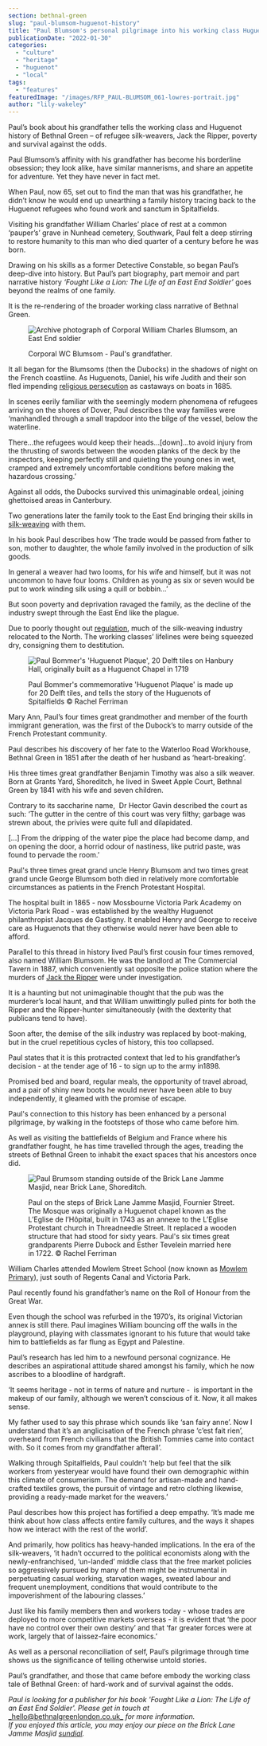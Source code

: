 ```yaml
---
section: bethnal-green
slug: "paul-blumsom-huguenot-history"
title: "Paul Blumsom's personal pilgrimage into his working class Huguenot history"
publicationDate: "2022-01-30"
categories: 
  - "culture"
  - "heritage"
  - "huguenot"
  - "local"
tags: 
  - "features"
featuredImage: "/images/RFP_PAUL-BLUMSOM_061-lowres-portrait.jpg"
author: "lily-wakeley"
---
```


Paul’s book about his grandfather tells the working class and Huguenot history of Bethnal Green – of refugee silk-weavers, Jack the Ripper, poverty and survival against the odds.

Paul Blumsom’s affinity with his grandfather has become his borderline obsession; they look alike, have similar mannerisms, and share an appetite for adventure. Yet they have never in fact met.

When Paul, now 65, set out to find the man that was his grandfather, he didn’t know he would end up unearthing a family history tracing back to the Huguenot refugees who found work and sanctum in Spitalfields. 

Visiting his grandfather William Charles’ place of rest at a common ‘pauper’s’ grave in Nunhead cemetery, Southwark, Paul felt a deep stirring to restore humanity to this man who died quarter of a century before he was born. 

Drawing on his skills as a former Detective Constable, so began Paul’s deep-dive into history. But Paul’s part biography, part memoir and part narrative history _‘Fought Like a Lion: The Life of an East End Soldier’_ goes beyond the realms of one family. 

It is the re-rendering of the broader working class narrative of Bethnal Green. 

<figure>

![Archive photograph of Corporal William Charles Blumsom, an East End soldier](/images/Corporal-WC-Blumsom-MM-1-1024x1299.jpg)

<figcaption>

Corporal WC Blumsom - Paul's grandfather.

</figcaption>

</figure>

It all began for the Blumsoms (then the Dubocks) in the shadows of night on the French coastline. As Huguenots, Daniel, his wife Judith and their son fled impending [religious persecution](https://www.historytoday.com/archive/months-past/edict-nantes) as castaways on boats in 1685.

In scenes eerily familiar with the seemingly modern phenomena of refugees arriving on the shores of Dover, Paul describes the way families were ‘manhandled through a small trapdoor into the bilge of the vessel, below the waterline. 

There…the refugees would keep their heads…\[down\]...to avoid injury from the thrusting of swords between the wooden planks of the deck by the inspectors, keeping perfectly still and quieting the young ones in wet, cramped and extremely uncomfortable conditions before making the hazardous crossing.’

Against all odds, the Dubocks survived this unimaginable ordeal, joining ghettoised areas in Canterbury. 

Two generations later the family took to the East End bringing their skills in [silk-weaving](https://bethnalgreenlondon.co.uk/mulberry-tree-trail/) with them.

In his book Paul describes how ‘The trade would be passed from father to son, mother to daughter, the whole family involved in the production of silk goods. 

In general a weaver had two looms, for his wife and himself, but it was not uncommon to have four looms. Children as young as six or seven would be put to work winding silk using a quill or bobbin...’

But soon poverty and deprivation ravaged the family, as the decline of the industry swept through the East End like the plague. 

Due to poorly thought out [regulation](https://pasttenseblog.wordpress.com/2016/04/26/today-in-londons-radical-history-spitalfields-silkweavers-win-laws-to-protect-their-wages-1773/), much of the silk-weaving industry relocated to the North. The working classes’ lifelines were being squeezed dry, consigning them to destitution.

<figure>

![Paul Bommer's 'Huguenot Plaque', 20 Delft tiles on Hanbury Hall, originally built as a Huguenot Chapel in 1719](/images/RFP_PAUL-BLUMSOM_108-lowres-tiles-1024x683.jpg)

<figcaption>

Paul Bommer's commemorative 'Huguenot Plaque' is made up for 20 Delft tiles, and tells the story of the Huguenots of Spitalfields © Rachel Ferriman

</figcaption>

</figure>

Mary Ann, Paul’s four times great grandmother and member of the fourth immigrant generation, was the first of the Dubock’s to marry outside of the French Protestant community. 

Paul describes his discovery of her fate to the Waterloo Road Workhouse, Bethnal Green in 1851 after the death of her husband as ‘heart-breaking’.

His three times great grandfather Benjamin Timothy was also a silk weaver. Born at Grants Yard, Shoreditch, he lived in Sweet Apple Court, Bethnal Green by 1841 with his wife and seven children. 

Contrary to its saccharine name,  Dr Hector Gavin described the court as such: ‘The gutter in the centre of this court was very filthy; garbage was strewn about, the privies were quite full and dilapidated.

\[...\] From the dripping of the water pipe the place had become damp, and on opening the door, a horrid odour of nastiness, like putrid paste, was found to pervade the room.’

Paul's three times great grand uncle Henry Blumsom and two times great grand uncle George Blumsom both died in relatively more comfortable circumstances as patients in the French Protestant Hospital.

The hospital built in 1865 - now Mossbourne Victoria Park Academy on Victoria Park Road - was established by the wealthy Huguenot philanthropist Jacques de Gastigny. It enabled Henry and George to receive care as Huguenots that they otherwise would never have been able to afford.

Parallel to this thread in history lived Paul’s first cousin four times removed, also named William Blumsom. He was the landlord at The Commercial Tavern in 1887, which conveniently sat opposite the police station where the murders of [Jack the Ripper](https://www.bbc.co.uk/history/historic_figures/ripper_jack_the.shtml) were under investigation. 

It is a haunting but not unimaginable thought that the pub was the murderer’s local haunt, and that William unwittingly pulled pints for both the Ripper and the Ripper-hunter simultaneously (with the dexterity that publicans tend to have).  

Soon after, the demise of the silk industry was replaced by boot-making, but in the cruel repetitious cycles of history, this too collapsed.

Paul states that it is this protracted context that led to his grandfather’s decision - at the tender age of 16 - to sign up to the army in1898.

Promised bed and board, regular meals, the opportunity of travel abroad, and a pair of shiny new boots he would never have been able to buy independently, it gleamed with the promise of escape. 

Paul's connection to this history has been enhanced by a personal pilgrimage, by walking in the footsteps of those who came before him. 

As well as visiting the battlefields of Belgium and France where his grandfather fought, he has time travelled through the ages, treading the streets of Bethnal Green to inhabit the exact spaces that his ancestors once did. 

<figure>

![Paul Brumsom standing outside of the Brick Lane Jamme Masjid, near Brick Lane, Shoreditch.](/images/RFP_PAUL-BLUMSOM_082-lowres-mosque-1024x768.jpg)

<figcaption>

Paul on the steps of Brick Lane Jamme Masjid, Fournier Street. The Mosque was originally a Huguenot chapel known as the L’Eglise de l’Hôpital, built in 1743 as an annexe to the L’Eglise Protestant church in Threadneedle Street. It replaced a wooden structure that had stood for sixty years. Paul's six times great grandparents Pierre Dubock and Esther Tevelein married here in 1722. © Rachel Ferriman

</figcaption>

</figure>

William Charles attended Mowlem Street School (now known as [Mowlem Primary](https://www.mowlem.towerhamlets.sch.uk/History/)), just south of Regents Canal and Victoria Park.

Paul recently found his grandfather’s name on the Roll of Honour from the Great War. 

Even though the school was refurbed in the 1970’s, its original Victorian annex is still there. Paul imagines William bouncing off the walls in the playground, playing with classmates ignorant to his future that would take him to battlefields as far flung as Egypt and Palestine. 

Paul’s research has led him to a newfound personal cognizance. He describes an aspirational attitude shared amongst his family, which he now ascribes to a bloodline of hardgraft. 

‘It seems heritage - not in terms of nature and nurture -  is important in the makeup of our family, although we weren’t conscious of it. Now, it all makes sense.

My father used to say this phrase which sounds like ‘san fairy anne’. Now I understand that it’s an anglicisation of the French phrase ‘c’est fait rien’, overheard from French civilians that the British Tommies came into contact with. So it comes from my grandfather afterall’. 

Walking through Spitalfields, Paul couldn't ‘help but feel that the silk workers from yesteryear would have found their own demographic within this climate of consumerism. The demand for artisan-made and hand-crafted textiles grows, the pursuit of vintage and retro clothing likewise, providing a ready-made market for the weavers.’

Paul describes how this project has fortified a deep empathy. ‘It’s made me think about how class affects entire family cultures, and the ways it shapes how we interact with the rest of the world’. 

And primarily, how politics has heavy-handed implications. In the era of the silk-weavers, ‘it hadn’t occurred to the political economists along with the newly-enfranchised, ‘un-landed’ middle class that the free market policies so aggressively pursued by many of them might be instrumental in perpetuating casual working, starvation wages, sweated labour and frequent unemployment, conditions that would contribute to the impoverishment of the labouring classes.’

Just like his family members then and workers today - whose trades are deployed to more competitive markets overseas - it is evident that ‘the poor have no control over their own destiny’ and that ‘far greater forces were at work, largely that of laissez-faire economics.’

As well as a personal reconciliation of self, Paul’s pilgrimage through time shows us the significance of telling otherwise untold stories. 

Paul’s grandfather, and those that came before embody the working class tale of Bethnal Green: of hard-work and of survival against the odds.

_Paul is looking for a publisher for his book 'Fought Like a Lion: The Life of an East End Soldier'. Please get in touch at_ [_hello@bethnalgreenlondon.co.uk_](mailto:hello@bethnalgreenlondon.co.uk) _for more information._  
_If you enjoyed this article, you may enjoy our piece on the Brick Lane Jamme Masjid_ [_sundial_](https://bethnalgreenlondon.co.uk/wp-admin/post.php?post=23565&action=edit)_._
